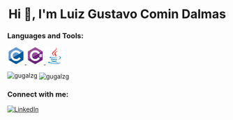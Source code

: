 <h1 align="center">Hi 👋, I'm Luiz Gustavo Comin Dalmas</h1>

<p align="left">
</p>

<h3 align="left">Languages and Tools:</h3>
<p align="left"> 
  <a href="https://www.cprogramming.com/" target="_blank" rel="noreferrer"> 
    <img src="https://raw.githubusercontent.com/devicons/devicon/master/icons/c/c-original.svg" alt="c" width="40" height="40"/> 
  </a> 
  <a href="https://www.w3schools.com/cs/" target="_blank" rel="noreferrer"> 
    <img src="https://raw.githubusercontent.com/devicons/devicon/master/icons/csharp/csharp-original.svg" alt="csharp" width="40" height="40"/> 
  </a> 
  <a href="https://www.java.com" target="_blank" rel="noreferrer"> 
    <img src="https://raw.githubusercontent.com/devicons/devicon/master/icons/java/java-original.svg" alt="java" width="40" height="40"/> 
  </a> 
</p>

<p><img align="left" src="https://github-readme-stats.vercel.app/api/top-langs?username=gugalzg&show_icons=true&locale=en&layout=compact" alt="gugalzg" /></p>

<p>&nbsp;<img align="center" src="https://github-readme-stats.vercel.app/api?username=gugalzg&show_icons=true&locale=en" alt="gugalzg" /></p>

<h3 align="left">Connect with me:</h3>
<p align="left">
  <a href="https://www.linkedin.com/in/luiz-gustavo-comin-dalmas-842600320/" target="_blank" rel="noreferrer"> 
    <img src="https://cdn-icons-png.flaticon.com/512/174/174857.png" alt="LinkedIn" width="40" height="40"/> 
  </a>
</p>
